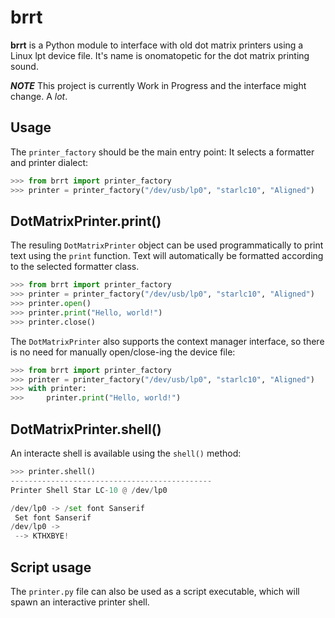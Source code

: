 # brrt

**brrt** is a Python module to interface with old dot matrix printers using a Linux lpt device file. It's name is onomatopetic for the dot matrix printing sound. 

***NOTE*** This project is currently Work in Progress and the interface might change. A *lot*. 

## Usage 

The `printer_factory` should be the main entry point: It selects a formatter and printer dialect:

```python 
>>> from brrt import printer_factory
>>> printer = printer_factory("/dev/usb/lp0", "starlc10", "Aligned") 
```

## DotMatrixPrinter.print()

The resuling `DotMatrixPrinter` object can be used programmatically to print text using the `print` function. Text will automatically be formatted according to the selected formatter class.

```python 
>>> from brrt import printer_factory
>>> printer = printer_factory("/dev/usb/lp0", "starlc10", "Aligned") 
>>> printer.open()
>>> printer.print("Hello, world!")
>>> printer.close()
```

The `DotMatrixPrinter` also supports the context manager interface, so there is no need for manually open/close-ing the device file: 

```python 
>>> from brrt import printer_factory
>>> printer = printer_factory("/dev/usb/lp0", "starlc10", "Aligned") 
>>> with printer: 
>>>     printer.print("Hello, world!")
```

## DotMatrixPrinter.shell()

 An interacte shell is available using the `shell()` method: 
 
 ```python 
>>> printer.shell()
---------------------------------------------
Printer Shell Star LC-10 @ /dev/lp0

/dev/lp0 -> /set font Sanserif
  Set font Sanserif
/dev/lp0 ->   
  --> KTHXBYE!
```


## Script usage 

The `printer.py` file can also be used as a script executable, which will spawn an interactive printer shell.